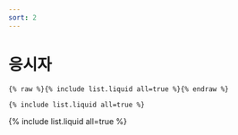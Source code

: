 ```yaml
---
sort: 2
---
```


# 응시자

```
{% raw %}{% include list.liquid all=true %}{% endraw %}

{% include list.liquid all=true %}
```

{% include list.liquid all=true %}
